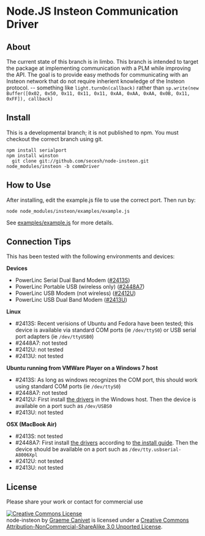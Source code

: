 Node.JS Insteon Communication Driver
====================================

About
-----
The current state of this branch is in limbo.  This branch is intended to target the package at implementing communication with a PLM while improving the API.  The goal is to provide easy methods for communicating with an Insteon network that do not require inherient knowledge of the Insteon protocol.  -- something like `light.turnOn(callback)` rather than `sp.write(new Buffer([0x02, 0x50, 0x11, 0x11, 0x11, 0xAA, 0xAA, 0xAA, 0x0B, 0x11, 0xFF]), callback)`

Install
-------
This is a developmental branch; it is not published to npm.  You must checkout the correct branch using git.

  	npm install serialport
    npm install winston
	  git clone git://github.com/secesh/node-insteon.git node_modules/insteon -b commDriver

How to Use
----------
After installing, edit the example.js file to use the correct port.  Then run by:

    node node_modules/insteon/examples/example.js

See [examples/example.js](https://github.com/secesh/node-insteon/tree/commDriver/examples) for more details.

Connection Tips
---------------
This has been tested with the following environments and devices:

**Devices**
  * PowerLinc Serial Dual Band Modem ([#2413S](http://www.smarthome.com/2413S/PowerLinc-Modem-INSTEON-Serial-Interface-Dual-Band/p.aspx))
  * PowerLinc Portable USB (wireless only) ([#2448A7](http://www.smarthome.com/2448A7/INSTEON-Portable-USB-Adapter/p.aspx))
  * PowerLinc USB Modem (not wireless) ([#2412U](http://www.smarthome.com/2412U/PowerLinc-INSTEON-Modem-USB/p.aspx))
  * PowerLinc USB Dual Band Modem ([#2413U](http://www.smarthome.com/2413U/PowerLinc-Modem-INSTEON-USB-Interface-Dual-Band/p.aspx))

**Linux**
  * #2413S: Recent verisions of Ubuntu and Fedora have been tested; this device is available via standard COM ports (ie `/dev/ttyS0`) or USB serial port adapters (ie `/dev/ttyUSB0`)
  * #2448A7: not tested
  * #2412U: not tested
  * #2413U: not tested

**Ubuntu running from VMWare Player on a Windows 7 host**
  * #2413S: As long as windows recognizes the COM port, this should work using standard COM ports (ie `/dev/ttyS0`)
  * #2448A7: not tested
  * #2412U: First install [the drivers](http://www.ftdichip.com/Drivers/VCP.htm) in the Windows host.  Then the device is available on a port such as `/dev/USBS0`
  * #2413U: not tested

**OSX (MacBook Air)**
  * #2413S: not tested
  * #2448A7: First install [the drivers](http://www.ftdichip.com/Drivers/VCP.htm) according to [the install guide](http://www.ftdichip.com/Support/Documents/AppNotes/AN_134_FTDI_Drivers_Installation_Guide_for_MAC_OSX.pdf).  Then the device should be available on a port such as `/dev/tty.usbserial-A8006Xpl`
  * #2412U: not tested
  * #2413U: not tested

License
-------
Please share your work or contact for commercial use

<a rel="license" href="http://creativecommons.org/licenses/by-nc-sa/3.0/"><img alt="Creative Commons License" style="border-width:0" src="http://i.creativecommons.org/l/by-nc-sa/3.0/88x31.png" /></a><br /><span xmlns:dct="http://purl.org/dc/terms/" property="dct:title">node-insteon</span> by <a xmlns:cc="http://creativecommons.org/ns#" href="https://github.com/gcanivet/node-insteon" property="cc:attributionName" rel="cc:attributionURL">Graeme Canivet</a> is licensed under a <a rel="license" href="http://creativecommons.org/licenses/by-nc-sa/3.0/">Creative Commons Attribution-NonCommercial-ShareAlike 3.0 Unported License</a>.